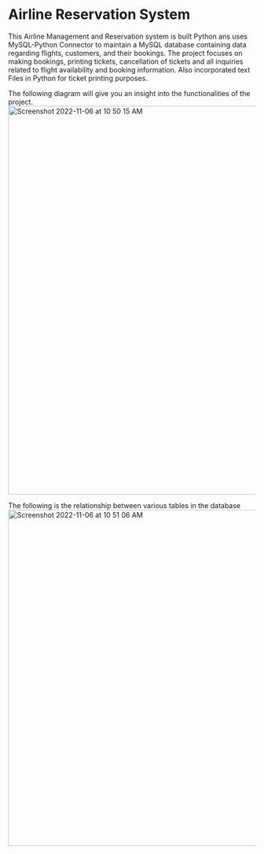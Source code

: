 # Airline Reservation System

This Airline Management and Reservation system is built Python ans uses MySQL-Python Connector to maintain a MySQL database containing data regarding flights, customers, and their bookings. 
The project focuses on making bookings, printing tickets, cancellation of tickets and all inquiries related to flight availability and booking information. 
Also incorporated text Files in Python for ticket printing purposes.

The following diagram will give you an insight into the functionalities of the project.
<img width="789" alt="Screenshot 2022-11-06 at 10 50 15 AM" src="https://user-images.githubusercontent.com/96312216/200155487-d00d08a3-8ce2-44e4-91a6-3c31473dec42.png">

The following is the relationship between various tables in the database
<img width="683" alt="Screenshot 2022-11-06 at 10 51 06 AM" src="https://user-images.githubusercontent.com/96312216/200155509-771fde5b-3aca-4954-a53f-70fd54de4e99.png">

